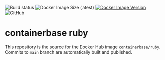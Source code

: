 ![Build status](https://github.com/containerbase/ruby/workflows/build/badge.svg)
![Docker Image Size (latest)](https://img.shields.io/docker/image-size/containerbase/ruby/latest)
[![Docker Image Version](https://img.shields.io/docker/v/containerbase/ruby/latest)](https://hub.docker.com/r/containerbase/ruby)
![GitHub](https://img.shields.io/github/license/containerbase/ruby)

# containerbase ruby

This repository is the source for the Docker Hub image `containerbase/ruby`. Commits to `main` branch are automatically built and published.
